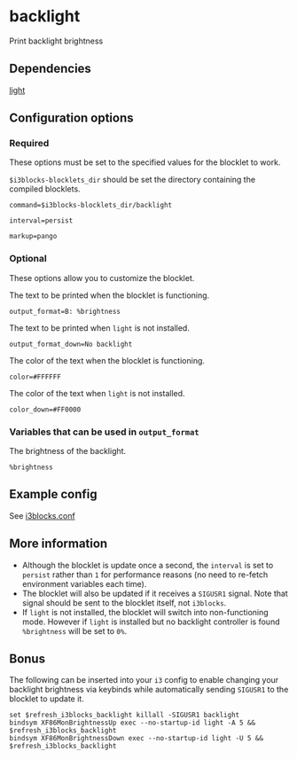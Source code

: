 # backlight
Print backlight brightness

## Dependencies
[light](https://github.com/haikarainen/light)

## Configuration options

### Required
These options must be set to the specified values for the blocklet to work.

`$i3blocks-blocklets_dir` should be set the directory containing the compiled blocklets.
```
command=$i3blocks-blocklets_dir/backlight
```
```
interval=persist
```
```
markup=pango
```

### Optional
These options allow you to customize the blocklet.

The text to be printed when the blocklet is functioning.
```
output_format=B: %brightness
```
The text to be printed when `light` is not installed.
```
output_format_down=No backlight
```
The color of the text when the blocklet is functioning.
```
color=#FFFFFF
```
The color of the text when `light` is not installed.
```
color_down=#FF0000
```

### Variables that can be used in `output_format`

The brightness of the backlight.
```
%brightness
```

## Example config
See [i3blocks.conf](i3blocks.conf)

## More information
- Although the blocklet is update once a second, the `interval` is set to `persist` rather than `1` for performance reasons (no need to re-fetch environment variables each time).
- The blocklet will also be updated if it receives a `SIGUSR1` signal. Note that signal should be sent to the blocklet itself, not `i3blocks`.
- If `light` is not installed, the blocklet will switch into non-functioning mode. However if `light` is installed but no backlight controller is found `%brightness` will be set to `0%`.

## Bonus
The following can be inserted into your `i3` config to enable changing your backlight brightness via keybinds while automatically sending `SIGUSR1` to the blocklet to update it.
```
set $refresh_i3blocks_backlight killall -SIGUSR1 backlight
bindsym XF86MonBrightnessUp exec --no-startup-id light -A 5 && $refresh_i3blocks_backlight
bindsym XF86MonBrightnessDown exec --no-startup-id light -U 5 && $refresh_i3blocks_backlight
```
